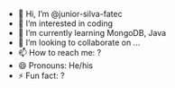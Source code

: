 - 👋 Hi, I’m @junior-silva-fatec
- 👀 I’m interested in coding
- 🌱 I’m currently learning MongoDB, Java
- 💞️ I’m looking to collaborate on ...
- 📫 How to reach me: ?
- 😄 Pronouns: He/his
- ⚡ Fun fact: ?

<!---
junior-silva-fatec/junior-silva-fatec is a ✨ special ✨ repository because its `README.md` (this file) appears on your GitHub profile.
You can click the Preview link to take a look at your changes.
--->
